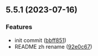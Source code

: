 ## 5.5.1 (2023-07-16)


### Features

* init commit ([bbff851](https://github.com/lanxuexing/laydate-next/commit/bbff851a47fe6ebb74ebdc85e78715bd9d84552a))
* README zh rename ([92e0c67](https://github.com/lanxuexing/laydate-next/commit/92e0c6762d4b67065cc7c64e775edd7d0dc70893))



